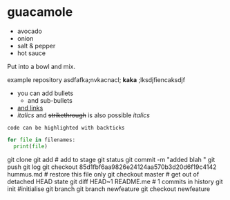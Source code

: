 # guacamole

- avocado
- onion
- salt & pepper
- hot sauce

Put into a bowl and mix.

example repository asdfafka;nvkacnacl; **kaka** ;lksdjfiencaksdjf

- you can add bullets
  - and sub-bullets
- [and links](https://bio-it.embl.de)
- _italics_ and ~~strikethrough~~ is also possible *italics*

`code can be highlighted with backticks`

```Python
for file in filenames:
  print(file)
```
<!-- HTML comment -->


git clone
git add # add to stage
git status
git commit -m "added blah "
git push
git log
git checkout 85d1fbf6aa9826e24124aa570b3d20d6f19c4142 hummus.md # restore this file only
git checkout master # get out of detached HEAD state
git diff HEAD~1 README.me # 1 commits in history
git init #initialise
git branch
git branch newfeature
git checkout newfeature
